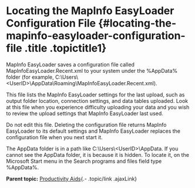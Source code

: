 Locating the MapInfo EasyLoader Configuration File {#locating-the-mapinfo-easyloader-configuration-file .title .topictitle1}
==================================================

<div class="body conbody">

MapInfo EasyLoader saves a configuration file called <span class="ph filepath">MapInfoEasyLoader.Recent.xml</span> to your system under the <span class="ph filepath">%AppData%</span> folder (for example, <span class="ph filepath">C:\\Users\\&lt;UserID&gt;\\AppData\\Roaming\\MapInfoEasyLoader.Recent.xml</span>).

This file lists the MapInfo EasyLoader settings for the last upload, such as output folder location, connection settings, and data tables uploaded. Look at this file when you experience difficulty uploading your data and you wish to review the upload settings that MapInfo EasyLoader last used.

Do not edit this file. Deleting the configuration file returns MapInfo EasyLoader to its default settings and MapInfo EasyLoader replaces the configuration file when you next start it.

The <span class="ph filepath">AppData</span> folder is in a path like <span class="ph filepath">C:\\Users\\&lt;UserID&gt;\\AppData</span>. If you cannot see the AppData folder, it is because it is hidden. To locate it, on the Microsoft <span class="ph uicontrol">Start</span> menu in the <span class="ph uicontrol">Search programs and files</span> field type %AppData%.

</div>

<div class="related-links" functx="http://www.functx.com">

<div class="related-links-title">

</div>

<div class="familylinks">

<div class="parentlink">

**Parent topic:** [Productivity Aids](guide/productivity/../../guide/productivity/chapterproductivityaids.html){.- .topic/link .ajaxLink}

</div>

</div>

</div>
